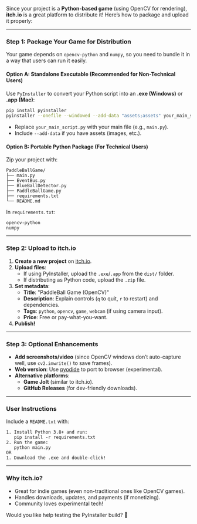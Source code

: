 Since your project is a **Python-based game** (using OpenCV for rendering), **itch.io** is a great platform to distribute it! Here’s how to package and upload it properly:

---

### **Step 1: Package Your Game for Distribution**

Your game depends on `opencv-python` and `numpy`, so you need to bundle it in a way that users can run it easily.

#### **Option A: Standalone Executable (Recommended for Non-Technical Users)**

Use `PyInstaller` to convert your Python script into an **.exe (Windows)** or **.app (Mac)**:

```bash
pip install pyinstaller
pyinstaller --onefile --windowed --add-data "assets;assets" your_main_script.py
```

- Replace `your_main_script.py` with your main file (e.g., `main.py`).
- Include `--add-data` if you have assets (images, etc.).

#### **Option B: Portable Python Package (For Technical Users)**

Zip your project with:

```
PaddleBallGame/
├── main.py
├── EventBus.py
├── BlueBallDetector.py
├── PaddleBallGame.py
├── requirements.txt
└── README.md
```

In `requirements.txt`:

```
opencv-python
numpy
```

---

### **Step 2: Upload to itch.io**

1. **Create a new project** on [itch.io](https://itch.io/game/new).
2. **Upload files**:
   - If using PyInstaller, upload the `.exe`/`.app` from the `dist/` folder.
   - If distributing as Python code, upload the `.zip` file.
3. **Set metadata**:
   - **Title**: "PaddleBall Game (OpenCV)"
   - **Description**: Explain controls (`q` to quit, `r` to restart) and dependencies.
   - **Tags**: `python`, `opencv`, `game`, `webcam` (if using camera input).
   - **Price**: Free or pay-what-you-want.
4. **Publish!**

---

### **Step 3: Optional Enhancements**

- **Add screenshots/video** (since OpenCV windows don’t auto-capture well, use `cv2.imwrite()` to save frames).
- **Web version**: Use [pyodide](https://pyodide.org/) to port to browser (experimental).
- **Alternative platforms**:
  - **Game Jolt** (similar to itch.io).
  - **GitHub Releases** (for dev-friendly downloads).

---

### **User Instructions**

Include a `README.txt` with:

```
1. Install Python 3.8+ and run:
   pip install -r requirements.txt
2. Run the game:
   python main.py
OR
1. Download the .exe and double-click!
```

---

### **Why itch.io?**

- Great for indie games (even non-traditional ones like OpenCV games).
- Handles downloads, updates, and payments (if monetizing).
- Community loves experimental tech!

Would you like help testing the PyInstaller build? 🚀
